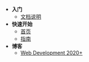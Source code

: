 * **入门**
  * [文档说明](/)
* **快速开始**
  * [首页](demo/)
  * [指南](demo/guide)
* **博客**
  * [Web Development 2020+](blog/web-development)